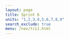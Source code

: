 ```yaml
---
layout: page
title: Sprint 6
units: "1,2,3,4,5,6,7,8,9"
search_exclude: true
menu: /nav/tri1.html
---
```

